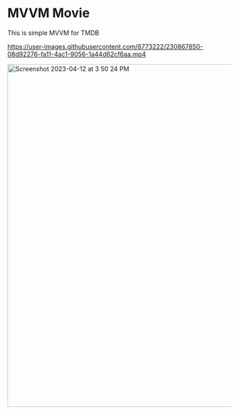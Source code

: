 # MVVM Movie
 This is simple MVVM for TMDB


https://user-images.githubusercontent.com/8773222/230867850-08d92276-fa11-4ac1-9056-1a44d62cf6aa.mp4





<img width="771" alt="Screenshot 2023-04-12 at 3 50 24 PM" src="https://user-images.githubusercontent.com/8773222/231389549-6ef280e0-6139-4c26-a553-d5817deaf9b1.png">

